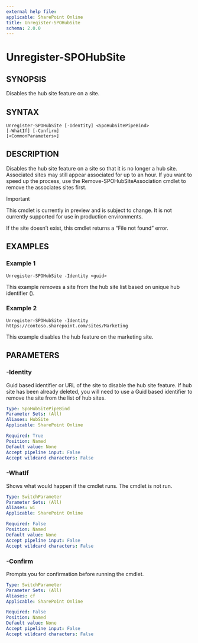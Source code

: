 ```yaml
---
external help file: 
applicable: SharePoint Online
title: Unregister-SPOHubSite
schema: 2.0.0
---
```


# Unregister-SPOHubSite

## SYNOPSIS
Disables the hub site feature on a site.

## SYNTAX

```
Unregister-SPOHubSite [-Identity] <SpoHubSitePipeBind>
[-WhatIf] [-Confirm]
[<CommonParameters>]
```

## DESCRIPTION
Disables the hub site feature on a site so that it is no longer a hub site. Associated sites may still appear associated for up to an hour. If you want to speed up the process, use the Remove-SPOHubSiteAssociation cmdlet to remove the associates sites first.

> [!IMPORTANT]
> This cmdlet is currently in preview and is subject to change. It is not currently supported for use in production environments.

If the site doesn’t exist, this cmdlet returns a “File not found” error.

## EXAMPLES

### Example 1

```
Unregister-SPOHubSite -Identity <guid>
```

This example removes a site from the hub site list based on unique hub identifier (<guid>).

### Example 2

```
Unregister-SPOHubSite -Identity https://contoso.sharepoint.com/sites/Marketing
```

This example disables the hub feature on the marketing site.

## PARAMETERS

### -Identity

Guid based identifier or URL of the site to disable the hub site feature. If hub site has been already deleted, you will need to use a Guid based identifier to remove the site from the list of hub sites.

```yaml
Type: SpoHubSitePipeBind
Parameter Sets: (All)
Aliases: HubSite
Applicable: SharePoint Online

Required: True
Position: Named
Default value: None
Accept pipeline input: False
Accept wildcard characters: False
```

### -WhatIf

Shows what would happen if the cmdlet runs. The cmdlet is not run.

```yaml
Type: SwitchParameter
Parameter Sets: (All)
Aliases: wi
Applicable: SharePoint Online

Required: False
Position: Named
Default value: None
Accept pipeline input: False
Accept wildcard characters: False
```

### -Confirm

Prompts you for confirmation before running the cmdlet.

```yaml
Type: SwitchParameter
Parameter Sets: (All)
Aliases: cf
Applicable: SharePoint Online

Required: False
Position: Named
Default value: None
Accept pipeline input: False
Accept wildcard characters: False
```
